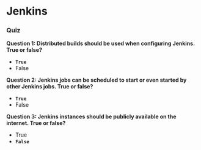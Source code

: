 # **Jenkins**

### **Quiz**

**Question 1: Distributed builds should be used when configuring Jenkins. True or false?**
- **```True```**
- False

**Question 2: Jenkins jobs can be scheduled to start or even started by other Jenkins jobs. True or false?**
- **```True```**
- False

**Question 3: Jenkins instances should be publicly available on the internet. True or false?**
- True
- **```False```**
